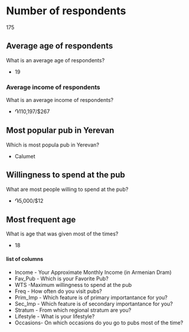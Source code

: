 # Number of respondents

175

## Average age of respondents

What is an average age of respondents? 
- 19

### Average income of respondents

What is an average income of respondents?

- ֏110,197/$267

## Most popular pub in Yerevan

Which is most popula pub in Yerevan?
- Calumet

## Willingness to spend at the pub
What are most people willing to spend at the pub?
- ֏5,000/$12

## Most frequent age
What is age that was given most of the times?
- 18

#### list of columns

* Income - Your Approximate Monthly Income (in Armenian Dram)
* Fav_Pub - Which is your Favorite Pub?
* WTS -Maximum willingness to spend at the pub
* Freq - How often do you visit pubs?
* Prim_Imp - Which feature is of primary importantance for you?
* Sec_Imp - Which feature is of secondary importantance for you?
* Stratum - From which regional stratum are you?
* Lifestyle - What is your lifestyle?
* Occasions- On which occasions do you go to pubs most of the time?
